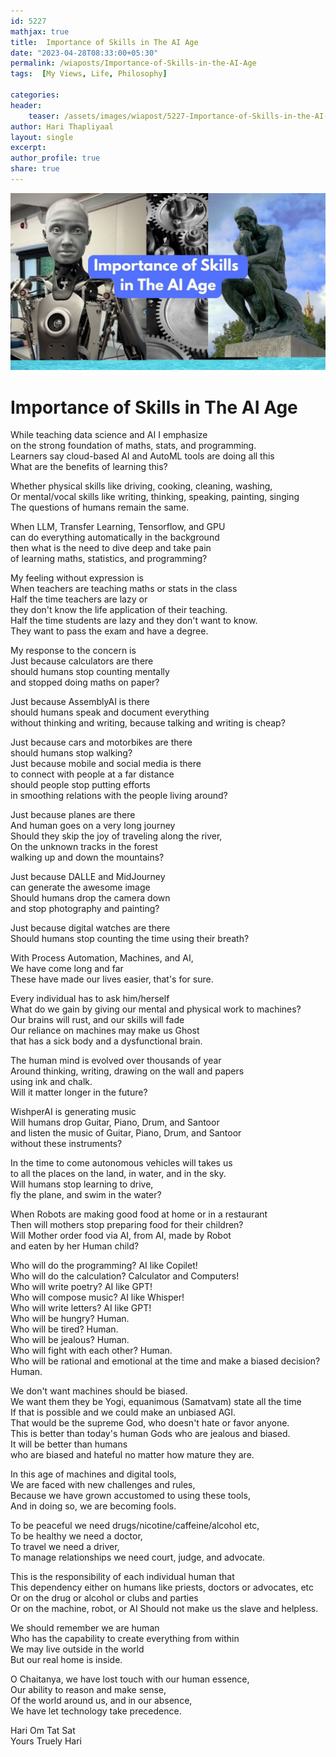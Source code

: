 ```yaml
---    
id: 5227    
mathjax: true    
title:  Importance of Skills in The AI Age      
date: "2023-04-28T08:33:00+05:30"    
permalink: /wiaposts/Importance-of-Skills-in-the-AI-Age    
tags:  [My Views, Life, Philosophy]     
    
categories:    
header:    
    teaser: /assets/images/wiapost/5227-Importance-of-Skills-in-the-AI-Age.jpg    
author: Hari Thapliyaal    
layout: single    
excerpt:    
author_profile: true    
share: true    
---    
```

    
![Importance of Skills in AI Age](/assets/images/wiapost/5227-Importance-of-Skills-in-the-AI-Age.jpg)    
    
# Importance of Skills in The AI Age    
    
While teaching data science and AI I emphasize     
on the strong foundation of maths, stats, and programming.    
Learners say cloud-based AI and AutoML tools are doing all this    
What are the benefits of learning this?    
    
Whether physical skills like driving, cooking, cleaning, washing,   
Or mental/vocal skills like writing, thinking, speaking, painting, singing   
The questions of humans remain the same.

When LLM, Transfer Learning, Tensorflow, and GPU     
can do everything automatically in the background     
then what is the need to dive deep and take pain     
of learning maths, statistics, and programming?    
    
My feeling without expression is    
When teachers are teaching maths or stats in the class    
Half the time teachers are lazy or     
they don't know the life application of their teaching.    
Half the time students are lazy and they don't want to know.    
They want to pass the exam and have a degree.    
    
My response to the concern is    
Just because calculators are there     
should humans stop counting mentally     
and stopped doing maths on paper?    
    
Just because AssemblyAI is there     
should humans speak and document everything    
without thinking and writing, because talking and writing is cheap?    
    
Just because cars and motorbikes are there     
should humans stop walking?    
Just because mobile and social media is there     
to connect with people at a far distance    
should people stop putting efforts     
in smoothing relations with the people living around?    
    
Just because planes are there     
And human goes on a very long journey     
Should they skip the joy of traveling along the river,     
On the unknown tracks in the forest    
walking up and down the mountains?    
    
Just because DALLE and MidJourney     
can generate the awesome image     
Should humans drop the camera down     
and stop photography and painting?    
    
Just because digital watches are there     
Should humans stop counting the time using their breath?    
    
With Process Automation, Machines, and AI,     
We have come long and far    
These have made our lives easier, that's for sure.    
    
Every individual has to ask him/herself    
What do we gain by giving our mental and physical work to machines?    
Our brains will rust, and our skills will fade    
Our reliance on machines may make us Ghost     
that has a sick body and a dysfunctional brain.    
    
The human mind is evolved over thousands of year    
Around thinking, writing, drawing on the wall and papers    
using ink and chalk.    
Will it matter longer in the future?    
    
WishperAI is generating music     
Will humans drop Guitar, Piano, Drum, and Santoor     
and listen the music of Guitar, Piano, Drum, and Santoor    
without these instruments?    
    
In the time to come autonomous vehicles will takes us     
to all the places on the land, in water, and in the sky.    
Will humans stop learning to drive,     
fly the plane, and swim in the water?    
    
When Robots are making good food at home or in a restaurant     
Then will mothers stop preparing food for their children?    
Will Mother order food via AI, from AI, made by Robot     
and eaten by her Human child?    
    
Who will do the programming? AI like Copilet!    
Who will do the calculation? Calculator and Computers!    
Who will write poetry? AI like GPT!    
Who will compose music? AI like Whisper!    
Who will write letters? AI like GPT!    
Who will be hungry? Human.    
Who will be tired? Human.    
Who will be jealous? Human.    
Who will fight with each other? Human.    
Who will be rational and emotional at the time and make a biased decision? Human.    
    
We don't want machines should be biased.    
We want them they be Yogi, equanimous (Samatvam) state all the time    
If that is possible and we could make an unbiased AGI.    
That would be the supreme God, who doesn't hate or favor anyone.    
This is better than today's human Gods who are jealous and biased.    
It will be better than humans     
who are biased and hateful no matter how mature they are.    
    
In this age of machines and digital tools,    
We are faced with new challenges and rules,    
Because we have grown accustomed to using these tools,    
And in doing so, we are becoming fools.    
    
To be peaceful we need drugs/nicotine/caffeine/alcohol etc,    
To be healthy we need a doctor,    
To travel we need a driver,    
To manage relationships we need court, judge, and advocate.   
 
This is the responsibility of each individual human that  
This dependency either on humans like priests, doctors or advocates, etc     
Or on the drug or alcohol or clubs and parties    
Or on the machine, robot, or AI
Should not make us the slave and helpless.
 
We should remember we are human    
Who has the capability to create everything from within    
We may live outside in the world    
But our real home is inside.    
    
O Chaitanya, we have lost touch with our human essence,    
Our ability to reason and make sense,    
Of the world around us, and in our absence,    
We have let technology take precedence.    
    
Hari Om Tat Sat    
Yours Truely Hari    
